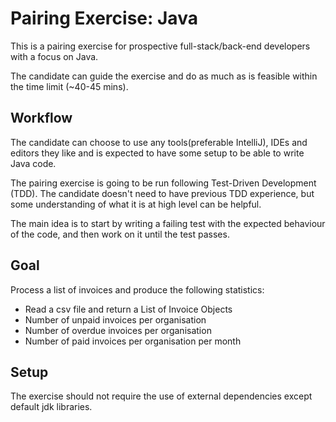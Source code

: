 Pairing Exercise: Java
========================

This is a pairing exercise for prospective full-stack/back-end developers with a focus on Java.

The candidate can guide the exercise and do as much as is feasible within the time limit (~40-45 mins).

## Workflow

The candidate can choose to use any tools(preferable IntelliJ), IDEs and editors they like and is expected to have some setup to be able to write Java code.

The pairing exercise is going to be run following Test-Driven Development (TDD). The candidate doesn't need to have previous TDD experience, but some understanding of what it is at high level can be helpful.

The main idea is to start by writing a failing test with the expected behaviour of the code, and then work on it until the test passes.

## Goal

Process a list of invoices and produce the following statistics:
* Read a csv file and return a List of Invoice Objects
* Number of unpaid invoices per organisation
* Number of overdue invoices per organisation
* Number of paid invoices per organisation per month

## Setup

The exercise should not require the use of external dependencies except default jdk libraries.
